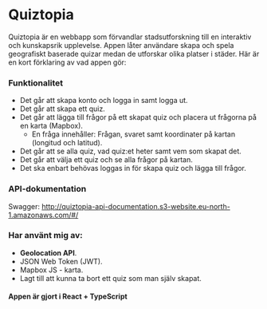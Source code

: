 # Quiztopia
Quiztopia är en webbapp som förvandlar stadsutforskning till en interaktiv och kunskapsrik upplevelse. Appen låter användare skapa och spela geografiskt baserade quizar medan de utforskar olika platser i städer. Här är en kort förklaring av vad appen gör:

### Funktionalitet
* Det går att skapa konto och logga in samt logga ut.
* Det går att skapa ett quiz.
* Det går att lägga till frågor på ett skapat quiz och placera ut frågorna på en karta (Mapbox).
  - En fråga innehåller: Frågan, svaret samt koordinater på kartan (longitud och latitud).
* Det går att se alla quiz, vad quiz:et heter samt vem som skapat det.
* Det går att välja ett quiz och se alla frågor på kartan.
* Det ska enbart behövas loggas in för skapa quiz och lägga till frågor.

### API-dokumentation
Swagger: http://quiztopia-api-documentation.s3-website.eu-north-1.amazonaws.com/#/

### Har använt mig av:
* **Geolocation API**.
* JSON Web Token (JWT).
* Mapbox JS - karta.
* Lagt till att kunna ta bort ett quiz som man själv skapat.


 #### Appen är gjort i React + TypeScript

